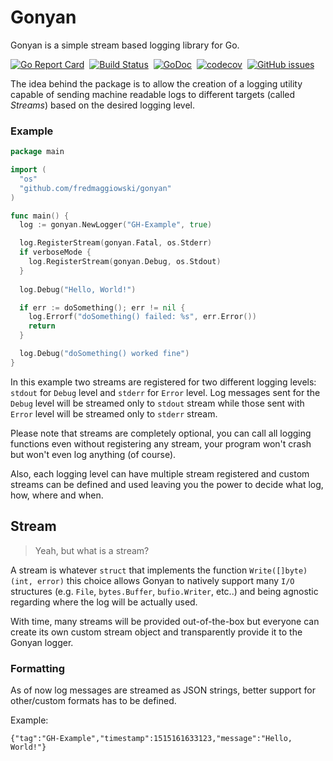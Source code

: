 # Gonyan
Gonyan is a simple stream based logging library for Go.

[![Go Report Card](https://goreportcard.com/badge/github.com/fredmaggiowski/gonyan)](https://goreportcard.com/report/github.com/fredmaggiowski/gonyan)&nbsp;
[![Build Status](https://travis-ci.org/fredmaggiowski/gonyan.svg?branch=master)](https://travis-ci.org/fredmaggiowski/gonyan)&nbsp;
[![GoDoc](https://godoc.org/github.com/fredmaggiowski/gonyan?status.svg)](https://godoc.org/github.com/fredmaggiowski/gonyan)&nbsp;
[![codecov](https://codecov.io/gh/fredmaggiowski/gonyan/branch/master/graph/badge.svg)](https://codecov.io/gh/fredmaggiowski/gonyan)&nbsp;
[![GitHub issues](https://img.shields.io/github/issues/fredmaggiowski/gonyan.svg "GitHub issues")](https://github.com/fredmaggiowski/gonyan)


The idea behind the package is to allow the creation of a logging utility capable of sending machine readable logs to different targets (called _Streams_) based on the desired logging level.

### Example


```go
package main

import (
  "os"
  "github.com/fredmaggiowski/gonyan"
)

func main() {
  log := gonyan.NewLogger("GH-Example", true)

  log.RegisterStream(gonyan.Fatal, os.Stderr)
  if verboseMode {
    log.RegisterStream(gonyan.Debug, os.Stdout)
  }
  
  log.Debug("Hello, World!")

  if err := doSomething(); err != nil {
    log.Errorf("doSomething() failed: %s", err.Error())
    return
  }

  log.Debug("doSomething() worked fine")
}
```
In this example two streams are registered for two different logging levels: `stdout` for `Debug` level and `stderr` for `Error` level. Log messages sent for the `Debug` level will be streamed only to `stdout` stream while those sent with `Error` level will be streamed only to `stderr` stream.

Please note that streams are completely optional, you can call all logging functions even without registering any stream, your program won't crash but won't even log anything (of course).

Also, each logging level can have multiple stream registered and custom streams can be defined and used leaving you the power to decide what log, how, where and when.

## Stream

> Yeah, but what is a stream?

A stream is whatever `struct` that implements the function `Write([]byte) (int, error)` this choice allows Gonyan to natively support many `I/O` structures (e.g. `File`, `bytes.Buffer`, `bufio.Writer`, etc..) and being agnostic regarding where the log will be actually used. 

With time, many streams will be provided out-of-the-box but everyone can create its own custom stream object and transparently provide it to the Gonyan logger.
 
### Formatting

As of now log messages are streamed as JSON strings, better support for other/custom formats has to be defined.

Example: 
```
{"tag":"GH-Example","timestamp":1515161633123,"message":"Hello, World!"}
```
